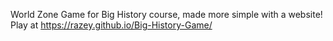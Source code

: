 World Zone Game for Big History course, made more simple with a website! Play at https://razey.github.io/Big-History-Game/
